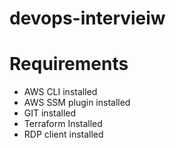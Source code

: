 # devops-intervieiw

# Requirements
- AWS CLI installed
- AWS SSM plugin installed
- GIT installed
- Terraform Installed
- RDP client installed
